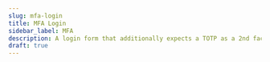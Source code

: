 ```yaml
---
slug: mfa-login
title: MFA Login
sidebar_label: MFA
description: A login form that additionally expects a TOTP as a 2nd factor of authentication.
draft: true
---
```

